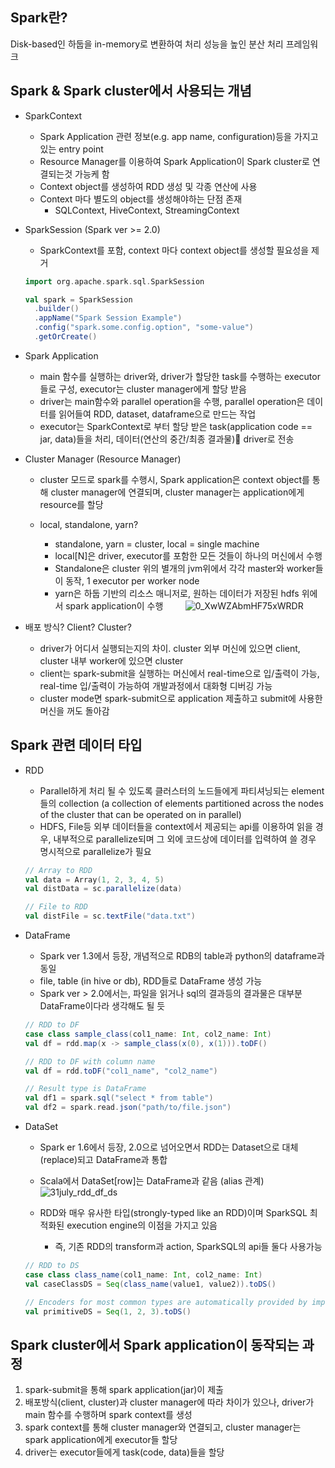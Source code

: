 ## Spark란?
Disk-based인 하둡을 in-memory로 변환하여 처리 성능을 높인 분산 처리 프레임워크     

## Spark & Spark cluster에서 사용되는 개념
 - SparkContext
   - Spark Application 관련 정보(e.g. app name, configuration)등을 가지고 있는 entry point
   - Resource Manager를 이용하여 Spark Application이 Spark cluster로 연결되는것 가능케 함
   - Context object를 생성하여 RDD 생성 및 각종 연산에 사용 
   - Context 마다 별도의 object를 생성해야하는 단점 존재
     - SQLContext, HiveContext, StreamingContext


 - SparkSession (Spark ver >= 2.0)
   - SparkContext를 포함, context 마다 context object를 생성할 필요성을 제거
    ```` scala
    import org.apache.spark.sql.SparkSession
 
    val spark = SparkSession
      .builder()
      .appName("Spark Session Example")
      .config("spark.some.config.option", "some-value")
      .getOrCreate()
    ````


 - Spark Application
   - main 함수를 실행하는 driver와, driver가 할당한 task를 수행하는 executor들로 구성, executor는 cluster manager에게 할당 받음
   - driver는 main함수와 parallel operation을 수행, parallel operation은 데이터를 읽어들여 RDD, dataset, dataframe으로 만드는 작업
   - executor는 SparkContext로 부터 할당 받은 task(application code == jar, data)들을 처리, 데이터(연산의 중간/최종 결과물) driver로 전송


 - Cluster Manager (Resource Manager)
   - cluster 모드로 spark를 수행시, Spark application은 context object를 통해 cluster manager에 연결되며, cluster manager는 application에게 resource를 할당 

   - local, standalone, yarn?
     - standalone, yarn = cluster, local = single machine
     - local[N]은 driver, executor를 포함한 모든 것들이 하나의 머신에서 수행
     - Standalone은 cluster 위의 별개의 jvm위에서 각각 master와 worker들이 동작, 1 executor per worker node 
     - yarn은 하둡 기반의 리소스 매니저로, 원하는 데이터가 저장된 hdfs 위에서 spark application이 수행
&nbsp;&nbsp;&nbsp;&nbsp;&nbsp;&nbsp;&nbsp;&nbsp;![0_XwWZAbmHF75xWRDR](https://user-images.githubusercontent.com/13589283/150999597-6b22dc10-29ee-4b44-b7b1-129167198460.png)

 - 배포 방식? Client? Cluster? 
   - driver가 어디서 실행되는지의 차이. cluster 외부 머신에 있으면 client, cluster 내부 worker에 있으면 cluster
   - client는 spark-submit을 실행하는 머신에서 real-time으로 입/출력이 가능, real-time 입/출력이 가능하여 개발과정에서 대화형 디버깅 가능
   - cluster mode면 spark-submit으로 application 제출하고 submit에 사용한 머신을 꺼도 돌아감



## Spark 관련 데이터 타입
 - RDD
   - Parallel하게 처리 될 수 있도록 클러스터의 노드들에게 파티셔닝되는 element들의 collection (a collection of elements partitioned across the nodes of the cluster that can be operated on in parallel)
   - HDFS, File등 외부 데이터들을 context에서 제공되는 api를 이용하여 읽을 경우, 내부적으로 parallelize되며 그 외에 코드상에 데이터를 입력하여 쓸 경우 명시적으로 parallelize가 필요
    ```` scala
    // Array to RDD
    val data = Array(1, 2, 3, 4, 5)
    val distData = sc.parallelize(data)

    // File to RDD
    val distFile = sc.textFile("data.txt")
    ````



 - DataFrame
   - Spark ver 1.3에서 등장, 개념적으로 RDB의 table과 python의 dataframe과 동일
   - file, table (in hive or db), RDD들로 DataFrame 생성 가능
   - Spark ver > 2.0에서는, 파일을 읽거나 sql의 결과등의 결과물은 대부분 DataFrame이다라 생각해도 될 듯
   ```` scala
   // RDD to DF
   case class sample_class(col1_name: Int, col2_name: Int)
   val df = rdd.map(x -> sample_class(x(0), x(1))).toDF()

   // RDD to DF with column name
   val df = rdd.toDF("col1_name", "col2_name")

   // Result type is DataFrame
   val df1 = spark.sql("select * from table")
   val df2 = spark.read.json("path/to/file.json")
   ````

 - DataSet
   - Spark er 1.6에서 등장, 2.0으로 넘어오면서 RDD는 Dataset으로 대체(replace)되고 DataFrame과 통합
   - Scala에서 DataSet[row]는 DataFrame과 같음 (alias 관계)
&nbsp;&nbsp;&nbsp;&nbsp;&nbsp;&nbsp;&nbsp;&nbsp;![31july_rdd_df_ds](https://user-images.githubusercontent.com/13589283/172053979-f34ba1b4-5330-4fd1-91bc-9a79a40b0d60.png)

   - RDD와 매우 유사한 타입(strongly-typed like an RDD)이며 SparkSQL 최적화된 execution engine의 이점을 가지고 있음
     - 즉, 기존 RDD의 transform과 action, SparkSQL의 api들 둘다 사용가능
   ```` scala
   // RDD to DS
   case class class_name(col1_name: Int, col2_name: Int)
   val caseClassDS = Seq(class_name(value1, value2)).toDS()

   // Encoders for most common types are automatically provided by importing spark.implicits._
   val primitiveDS = Seq(1, 2, 3).toDS()
   ````




## Spark cluster에서 Spark application이 동작되는 과정
 1. spark-submit을 통해 spark application(jar)이 제출
 2. 배포방식(client, cluster)과 cluster manager에 따라 차이가 있으나, driver가 main 함수를 수행하며 spark context를 생성
 3. spark context를 통해 cluster manager와 연결되고, cluster manager는 spark application에게 executor들 할당
 4. driver는 executor들에게 task(code, data)들을 할당
 
